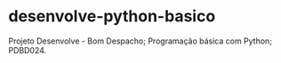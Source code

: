 # desenvolve-python-basico
Projeto Desenvolve - Bom Despacho; Programação básica com Python; PDBD024.
